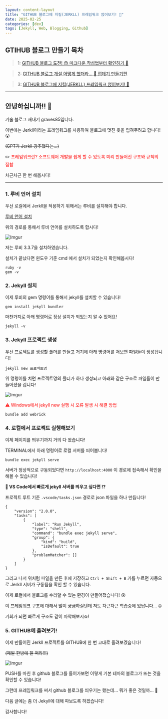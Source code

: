 ```yaml
---
layout: content-layout
title: "GITHUB 블로그에 지킬(JERKLL) 프레임워크 얹어보기! 🥸"
date: 2025-02-25
categories: [dev]
tags: [Jekyll, Web, Blogging, Github]
---
```


## GTIHUB 블로그 만들기 목차

> 1: [GITHUB 블로그 도전! 😓 마크다운 작성법부터 확인하기 🥳](/dev/2025/02/23/post1.html)

> 2: [GITHUB 블로그 개설 어떻게 했더라... 🤨 껍데기 만들기편](/dev/2025/02/24/post2.html)

> 3: [GITHUB 블로그에 지킬(JERKLL) 프레임워크 얹어보기! 🥸](/dev/2025/02/25/post3.html)

---

## 안녕하십니까!! 🧐

기술 블로그 새내기 graves85입니다.

이번에는 Jerkll이라는 프레임워크를 사용하여 블로그에 멋진 옷을 입혀주려고 합니다! 😮

~~(GPT가 Jerkll 강추했다는...)~~

✏️ <span style="color: red;">프레임워크란? 소프트웨어 개발을 쉽게 할 수 있도록 미리 만들어진 구조와 규칙의 집합</span>

차근차근 한 번 해봅시다!

---

### 1. 루비 언어 설치

우선 로컬에서 Jerkll을 적용하기 위해서는 루비를 설치해야 합니다.

[루비 언어 설치](https://rubyinstaller.org/)

위의 경로를 통해서 루비 언어를 설치하도록 합시다!

![Imgur](https://i.imgur.com/lU73lxm.png)

저는 루비 3.3.7을 설치하였습니다.

설치가 끝났다면 윈도우 기준 cmd 에서 설치가 되었는지 확인해봅시다!

```
ruby -v
gem -v
```

### 2. Jekyll 설치

이제 루비의 gem 명령어를 통해서 jekyll를 설치할 수 있습니다!

```
gem install jekyll bundler
```

마찬가지로 아래 명령어로 정상 설치가 되었는지 알 수 있어요!

```
jekyll -v
```

### 3. Jekyll 프로젝트 생성

우선 프로젝트를 생성할 폴더를 만들고 거기에 아래 명령어를 쳐보면 파일들이 생성됩니다!

```
jekyll new 프로젝트명
```

위 명령어를 치면 프로젝트명의 폴더가 하나 생성되고 아래와 같은 구조로 파일들이 만들어졌을 겁니다!

![Imgur](https://i.imgur.com/RKZbfue.png)

<span style="color: red;"> ⚠ Windows에서 jekyll new 실행 시 오류 발생 시 해결 방법 </span>

```
bundle add webrick
```

### 4. 로컬에서 프로젝트 실행해보기

이제 페이지를 띄우기까지 거의 다 왔습니다!

TERMINAL에서 아래 명령어로 로컬 서버를 띄어봅니다!

```
bundle exec jekyll serve
```

서버가 정상적으로 구동되었다면 `http://localhost:4000` 이 경로에 접속해서 확인을 해볼 수 있습니다!

**📌 VS Code에서 빠르게 jekyll 서버를 띄우고 싶다면 ⁉️**

프로젝트 루트 기준 `.vscode/tasks.json` 경로로 json 파일을 하나 만듭니다!

```
{
    "version": "2.0.0",
    "tasks": [
        {
            "label": "Run Jekyll",
            "type": "shell",
            "command": "bundle exec jekyll serve",
            "group": {
                "kind": "build",
                "isDefault": true
            },
            "problemMatcher": []
        }
    ]
}
```

그리고 나서 위처럼 파일을 만든 후에 저장하고 `Ctrl + Shift + B` 키를 누르면 자동으로 Jerkll 서버가 구동됨을 확인 할 수 있습니다.

이제 로컬에서 블로그를 수리할 수 있는 환경이 만들어졌습니다! 😲

이 프레임워크 구조에 대해서 많이 궁금하실텐데 저도 차근차근 학습중에 있답니다... 🤐

기회가 되면 빠르게 구조도 같이 파악해보시죠!

### 5. GITHUB에 올려보기!

이제 만들어진 Jerkll 프로젝트를 GITHUB에 한 번 고대로 올려보겠습니다!

~~(제발 한방에 잘 떠라!!!)~~

![Imgur](https://i.imgur.com/jN3LJbQ.png)

PUSH를 마친 후 github 블로그를 들어가보면 이렇게 기본 테마의 블로그가 뜨는 것을 확인할 수 있습니다!

그런데 프레임워크를 써서 github 블로그를 띄우기는 했는데... 뭐가 좋은 것일까... 🤨

다음 글에는 좀 더 Jekyll에 대해 파보도록 하겠습니다!

감사합니다!